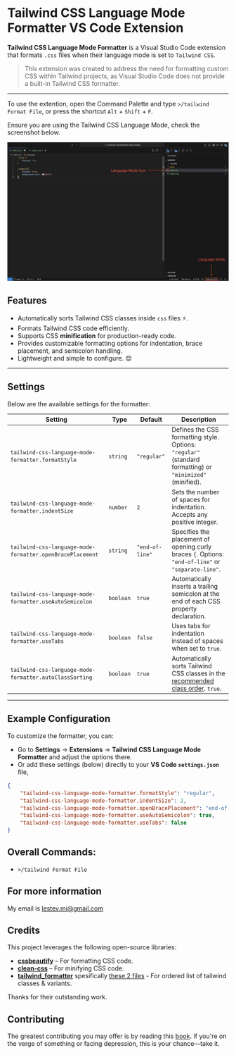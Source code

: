 # Tailwind CSS Language Mode Formatter VS Code Extension

**Tailwind CSS Language Mode Formatter** is a Visual Studio Code extension that formats `.css` files when their language mode is set to `Tailwind CSS`.

> This extension was created to address the need for formatting custom CSS within Tailwind projects, as Visual Studio Code does not provide a built-in Tailwind CSS formatter.

---

To use the extention, open the Command Palette and type `>/tailwind Format File`, or press the shortcut `Alt` + `Shift` + `F`.

Ensure you are using the Tailwind CSS Language Mode, check the screenshot below.

![Screenshot](materials/things-to-ensure.png)

## Features

- Automatically sorts Tailwind CSS classes inside `css` files ⚡️.
- Formats Tailwind CSS code efficiently.
- Supports CSS **minification** for production-ready code.
- Provides customizable formatting options for indentation, brace placement, and semicolon handling.
- Lightweight and simple to configure. 😊  

---

## Settings

Below are the available settings for the formatter:

| **Setting**                               | **Type**   | **Default**       | **Description**                                                                                          |
|-------------------------------------------|------------|-------------------|----------------------------------------------------------------------------------------------------------|
| `tailwind-css-language-mode-formatter.formatStyle` | `string`  | `"regular"`       | Defines the CSS formatting style. Options: `"regular"` (standard formatting) or `"minimized"` (minified). |
| `tailwind-css-language-mode-formatter.indentSize`  | `number`  | `2`               | Sets the number of spaces for indentation. Accepts any positive integer.                                 |
| `tailwind-css-language-mode-formatter.openBracePlacement` | `string`  | `"end-of-line"`   | Specifies the placement of opening curly braces `{`. Options: `"end-of-line"` or `"separate-line"`.      |
| `tailwind-css-language-mode-formatter.useAutoSemicolon` | `boolean` | `true`            | Automatically inserts a trailing semicolon at the end of each CSS property declaration.                  |
| `tailwind-css-language-mode-formatter.useTabs`      | `boolean` | `false`           | Uses tabs for indentation instead of spaces when set to `true`.                                          |
| `tailwind-css-language-mode-formatter.autoClassSorting`      | `boolean` | `true`           | Automatically sorts Tailwind CSS classes in the [recommended class order](https://tailwindcss.com/blog/automatic-class-sorting-with-prettier#how-classes-are-sorted). `true`.                                          |

---

## Example Configuration

To customize the formatter, you can:

- Go to **Settings** → **Extensions** → **Tailwind CSS Language Mode Formatter** and adjust the options there.
- Or add these settings (below) directly to your **VS Code `settings.json`** file,  

```json
{
    "tailwind-css-language-mode-formatter.formatStyle": "regular",
    "tailwind-css-language-mode-formatter.indentSize": 2,
    "tailwind-css-language-mode-formatter.openBracePlacement": "end-of-line",
    "tailwind-css-language-mode-formatter.useAutoSemicolon": true,
    "tailwind-css-language-mode-formatter.useTabs": false
}
```

## Overall Commands:
  - `>/tailwind Format File`

## For more information
My email is lestev.mi@gmail.com

## Credits

This project leverages the following open-source libraries:

- **[cssbeautify](https://github.com/senchalabs/cssbeautify)** – For formatting CSS code.
- **[clean-css](https://github.com/clean-css/clean-css)** – For minifying CSS code.
- **[tailwind_formatter](https://github.com/100phlecs/tailwind_formatter)** spesifically [these 2 files](https://github.com/100phlecs/tailwind_formatter/tree/master/priv) - For ordered list of tailwind classes & variants.

Thanks for their outstanding work.

## Contributing
The greatest contributing you may offer is by reading this [book](https://m.egwwritings.org/en/book/130.4). If you're on the verge of something or facing depression, this is your chance—take it.
